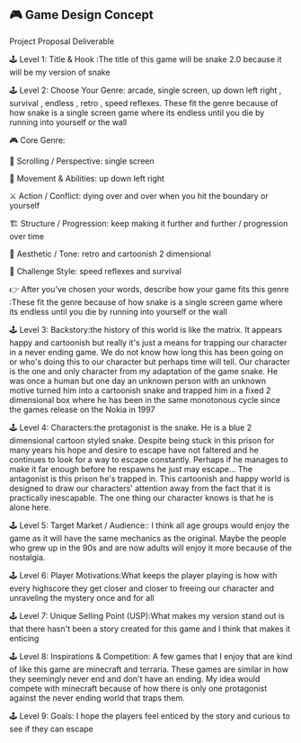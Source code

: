 ## 🎮 Game Design Concept 

Project Proposal Deliverable

🕹️ Level 1: Title & Hook :The title of this game will be snake 2.0 because it will be my version of snake

🕹️ Level 2: Choose Your Genre: arcade, single screen, up down left right , survival , endless , retro , speed reflexes. These fit the genre because of how snake is a single screen game where its endless until you die by running into yourself or the wall 

🎮 Core Genre:

📜 Scrolling / Perspective: single screen 

🧗 Movement & Abilities: up down left right 

⚔️ Action / Conflict: dying over and over when you hit the boundary or yourself

🏗 Structure / Progression:  keep making it further and further / progression over time

🎨 Aesthetic / Tone: retro and cartoonish 2 dimensional 

🧩 Challenge Style: speed reflexes and survival 

👉 After you’ve chosen your words, describe how your game fits this genre :These fit the genre because of how snake is a single screen game where its endless until you die by running into yourself or the wall 

🕹️ Level 3: Backstory:the history of this world is like the matrix. It appears happy and cartoonish but really it's just a means for trapping our character in a never ending game. We do not know how long this has been going on or who's doing this to our character but perhaps time will tell. Our character is the one and only character from my adaptation of the game snake. He was once a human but one day an unknown person with an unknown motive turned him into a cartoonish snake and trapped him in a fixed 2 dimensional box where he has been in the same monotonous cycle since the games release on the Nokia in 1997

🕹️ Level 4: Characters:the protagonist is the snake. He is a blue 2 dimensional cartoon styled snake. Despite being stuck in this prison for many years his hope and desire to escape have not faltered and he continues to look for a way to escape constantly. Perhaps if he manages to make it far enough before he respawns he just may escape… The antagonist is this prison he's trapped in. This cartoonish and happy world is designed to draw our characters' attention away from the fact that it is practically inescapable. The one thing our character knows is that he is alone here.

🕹️ Level 5: Target Market / Audience:: I think all age groups would enjoy the game as it will have the same mechanics as the original. Maybe the people who grew up in the 90s and are now adults will enjoy it more because of the nostalgia.

🕹️ Level 6: Player Motivations:What keeps the player playing is how with every highscore they get closer and closer to freeing our character and unraveling the mystery once and for all

🕹️ Level 7: Unique Selling Point (USP):What makes my version stand out is that there hasn't been a story created for this game and I think that makes it enticing 

🕹️ Level 8: Inspirations & Competition: A few games that I enjoy that are kind of like this game are minecraft and terraria. These games are similar in how they seemingly never end and don't have an ending. My idea would compete with minecraft because of how there is only one protagonist against the never ending world that traps them.

🕹️ Level 9: Goals: I hope the players feel enticed by the story and curious to see if they can escape

